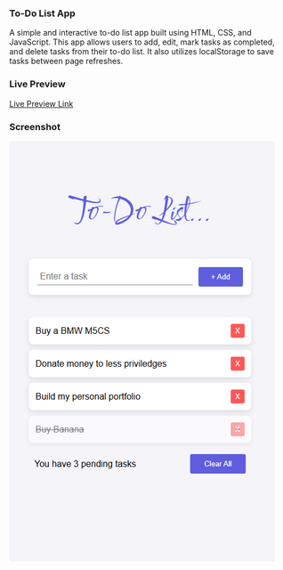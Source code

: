 ### To-Do List App

A simple and interactive to-do list app built using HTML, CSS, and JavaScript. This app allows users to add, edit, mark tasks as completed, and delete tasks from their to-do list. It also utilizes localStorage to save tasks between page refreshes.

### Live Preview

[Live Preview Link](https://todo-list-app-drab-tau.vercel.app/)

### Screenshot

![Screenshot](images/screenshot.png)
